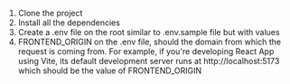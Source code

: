 1. Clone the project
2. Install all the dependencies
3. Create a .env file on the root similar to .env.sample file but with values
4. FRONTEND_ORIGIN on the .env file, should the domain from which the request is coming from. For example, if you're developing React App using Vite, its default development server runs at http://localhost:5173 which should be the value of FRONTEND_ORIGIN
